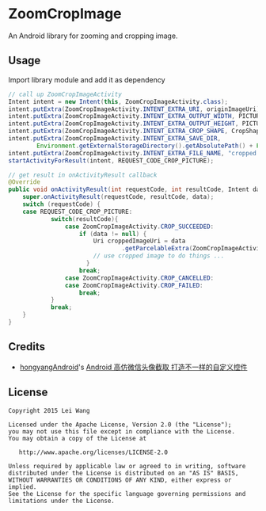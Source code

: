 # ZoomCropImage
An Android library for zooming and cropping image.

## Usage
Import library module and add it as dependency
```java
// call up ZoomCropImageActivity
Intent intent = new Intent(this, ZoomCropImageActivity.class);
intent.putExtra(ZoomCropImageActivity.INTENT_EXTRA_URI, originImageUri);
intent.putExtra(ZoomCropImageActivity.INTENT_EXTRA_OUTPUT_WIDTH, PICTURE_WIDTH);
intent.putExtra(ZoomCropImageActivity.INTENT_EXTRA_OUTPUT_HEIGHT, PICTURE_HEIGHT);
intent.putExtra(ZoomCropImageActivity.INTENT_EXTRA_CROP_SHAPE, CropShape.SHAPE_OVAL);   //optional
intent.putExtra(ZoomCropImageActivity.INTENT_EXTRA_SAVE_DIR,
        Environment.getExternalStorageDirectory().getAbsolutePath() + File.separator + getPackageName());   //optional
intent.putExtra(ZoomCropImageActivity.INTENT_EXTRA_FILE_NAME, "cropped.png");   //optional
startActivityForResult(intent, REQUEST_CODE_CROP_PICTURE);

// get result in onActivityResult callback
@Override
public void onActivityResult(int requestCode, int resultCode, Intent data) {
    super.onActivityResult(requestCode, resultCode, data);
    switch (requestCode) {
    case REQUEST_CODE_CROP_PICTURE:
            switch(resultCode){
                case ZoomCropImageActivity.CROP_SUCCEEDED:
                    if (data != null) {
                        Uri croppedImageUri = data
                                .getParcelableExtra(ZoomCropImageActivity.INTENT_EXTRA_URI);
                        // use cropped image to do things ...
                      }
                    break;
                case ZoomCropImageActivity.CROP_CANCELLED:
                case ZoomCropImageActivity.CROP_FAILED:
                    break;
            }
            break;
    }
}
```

## Credits
* [hongyangAndroid][1]'s [Android 高仿微信头像截取 打造不一样的自定义控件][2]

## License

    Copyright 2015 Lei Wang

    Licensed under the Apache License, Version 2.0 (the "License");
    you may not use this file except in compliance with the License.
    You may obtain a copy of the License at

       http://www.apache.org/licenses/LICENSE-2.0

    Unless required by applicable law or agreed to in writing, software
    distributed under the License is distributed on an "AS IS" BASIS,
    WITHOUT WARRANTIES OR CONDITIONS OF ANY KIND, either express or implied.
    See the License for the specific language governing permissions and
    limitations under the License.
    
   [1]: https://github.com/hongyangAndroid
   [2]: http://blog.csdn.net/lmj623565791/article/details/39761281
